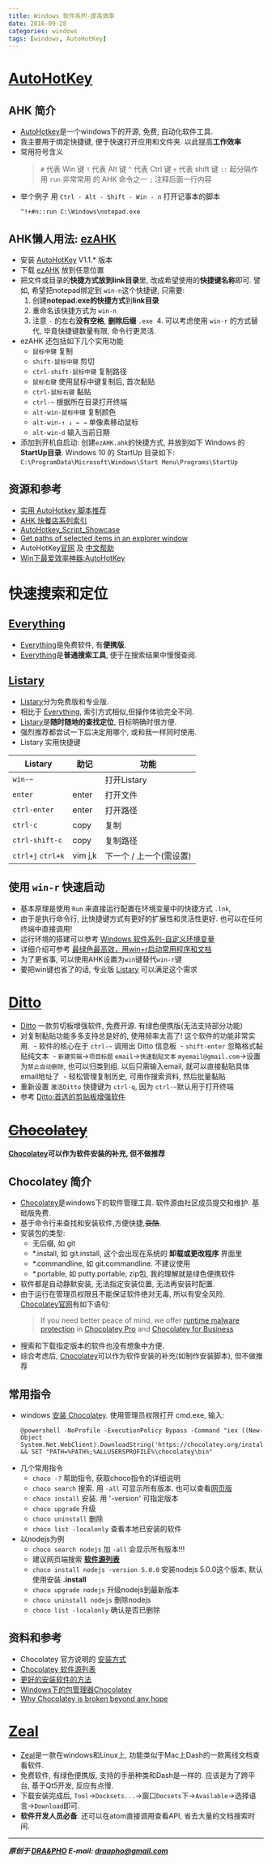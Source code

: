 ```yaml
---
title: Windows 软件系列-提高效率
date: 2016-09-28
categories: windows
tags: [windows, AutoHotKey]
---
```


# [AutoHotKey][AutoHotKey]

## AHK 简介
- [AutoHotkey][AutoHotKey]是一个windows下的开源, 免费, 自动化软件工具. 
- 我主要用于绑定快捷键, 便于快速打开应用和文件夹. 以此提高**工作效率**
- 常用符号含义
  > `#` 代表 Win 键
  > `!` 代表 Alt 键
  > `^` 代表 Ctrl 键
  > `+` 代表 shift 键
  > `::` 起分隔作用
  > `run` 非常常用 的 AHK 命令之一
  > `;`  注释后面一行内容
- 举个例子
  用 `Ctrl - Alt - Shift - Win - n` 打开记事本的脚本
  ``` ahk
  ^!+#n::run C:\Windows\notepad.exe
  ```

## AHK懒人用法: [ezAHK](https://github.com/draapho/ezAHK)
- 安装 [AutoHotKey](https://autohotkey.com/download/) V1.1.\* 版本
- 下载 [ezAHK](https://github.com/draapho/ezAHK) 放到任意位置
- 把文件或目录的**快捷方式放到link目录**里, 改成希望使用的**快捷键名称**即可.
  譬如, 希望把notepad绑定到 `win-n`这个快捷键, 只需要:
  1. 创建**notepad.exe的快捷方式**到**link目录**
  2. 重命名该快捷方式为 `win-n`
  3. 注意 `-` 的左右**没有空格**, **删除后缀** `.exe`
  4. 可以考虑使用 `win-r` 的方式替代, 毕竟快捷键数量有限, 命令行更灵活.
- ezAHK 还包括如下几个实用功能
  - `鼠标中键` 复制
  - `shift-鼠标中键` 剪切
  - `ctrl-shift-鼠标中键` 复制路径
  - `鼠标右键` 使用鼠标中键复制后, 首次黏贴
  - `ctrl-鼠标右键` 黏贴
  - `ctrl-~` 根据所在目录打开终端
  - `alt-win-鼠标中键` 复制颜色
  - `alt-win-↑ ↓ ← →` 单像素移动鼠标
  - `alt-win-d` 输入当前日期
- 添加到开机自启动: 创建`ezAHK.ahk`的快捷方式, 并放到如下 Windows 的 **StartUp目录**.
  Windows 10 的 StartUp 目录如下:
  `C:\ProgramData\Microsoft\Windows\Start Menu\Programs\StartUp`


## 资源和参考
- [实用 AutoHotkey 脚本推荐](https://autohotkey.com/boards/viewtopic.php?t=4296)
- [AHK 快餐店系列索引](https://autohotkey.com/boards/viewtopic.php?t=4267)
- [AutoHotkey_Script_Showcase](https://autohotkey.com/docs/scripts/#AutoHotkey_Script_Showcase)
- [Get paths of selected items in an explorer window](https://autohotkey.com/board/topic/60985-get-paths-of-selected-items-in-an-explorer-window/)
- AutoHotKey[官网](https://autohotkey.com/) 及 [中文帮助](http://ahkcn.sourceforge.net/docs/AutoHotkey.htm)
- [Win下最爱效率神器:AutoHotKey](http://www.jeffjade.com/2016/03/11/2016-03-11-autohotkey/)



# 快速搜索和定位

## [Everything][Everything]
- [Everything][Everything]是免费软件, 有**便携版**.
- [Everything][Everything]是**普通搜索工具**, 便于在搜索结果中慢慢查阅.

## [Listary][Listary]
- [Listary][Listary]分为免费版和专业版.
- 相比于 [Everything][Everything], 索引方式相似,但操作体验完全不同.
- [Listary][Listary]是**随时随地的查找定位**, 目标明确时很方便. 
- 强烈推荐都尝试一下后决定用哪个, 或和我一样同时使用.
- Listary 实用快捷键

| Listary             | 助记                 | 功能                |
| --------------- | ------------------ | --------------------- |
| `win-~`         |                    |  打开Listary            |
| `enter`         | enter              |  打开文件                 |
| `ctrl-enter`    | enter              |  打开路径             |
| `ctrl-c`        | copy        | 复制       |
| `ctrl-shift-c`  | copy        | 复制路径       |
| `ctrl+j` `ctrl+k` | vim j,k           | 下一个 / 上一个(需设置) |

## 使用 `win-r` 快速启动
- 基本原理是使用 `Run` 来直接运行配置在环境变量中的快捷方式 `.lnk`, 
- 由于是执行命令行, 比快捷键方式有更好的扩展性和灵活性更好. 也可以在任何终端中直接调用!
- 运行环境的搭建可以参考 [Windows 软件系列-自定义环境变量](https://draapho.github.io/2016/10/09/1608-WinSoft-path/)
- 详细介绍可参考 [最绿色最高效，用win+r启动常用程序和文档](https://xbeta.info/win-run.htm#h-6)
- 为了更省事, 可以使用AHK设置为`win`键替代`win-r`键
- 要把win键也省了的话, 专业版 [Listary][Listary] 可以满足这个需求



# [Ditto][ditto]

- [Ditto][ditto] 一款剪切板增强软件, 免费开源. 有绿色便携版(无法支持部分功能)
- 对复制黏贴功能多多支持总是好的, 使用频率太高了! 这个软件的功能非常实用.
  - 软件的核心在于 `ctrl-~` 调用出 Ditto 信息板
  - `shift-enter` 忽略格式黏贴纯文本
  - `新建剪辑`->`项目标题` `email`->`快速黏贴文本` `myemail@gmail.com`->设置为`禁止自动删除`, 也可以归类到组. 以后只需输入email, 就可以直接黏贴具体email地址了
  - 轻松管理复制历史, 可用作搜索资料, 然后批量黏贴
- 重新设置 `激活Ditto` 快捷键为 `ctrl-q`, 因为 `ctrl-~`默认用于打开终端
- 参考 [Ditto:首选的剪贴板增强软件](https://xbeta.info/ditto.htm)



# ~~[Chocolatey][Chocolatey]~~

**[Chocolatey][Chocolatey]可以作为软件安装的补充, 但不做推荐** 

## Chocolatey 简介
-   [Chocolatey][Chocolatey]是windows下的软件管理工具. 软件源由社区成员提交和维护. 基础版免费.
-   基于命令行来查找和安装软件,方便快捷,~~耍酷~~.
-   安装包的类型:
    - 无后缀, 如 git
    - *.install, 如 git.install, 这个会出现在系统的 **卸载或更改程序** 界面里
    - *.commandline, 如 git.commandline. 不建议使用
    - *.portable, 如 putty.portable, zip包, 我的理解就是绿色便携软件
-   软件都是自动静默安装, 无法指定安装位置, 无法再安装时配置.
-   由于运行在管理员权限且不能保证软件绝对无毒, 所以有安全风险. [Chocolatey官网](https://chocolatey.org/about)有如下语句:
    > If you need better peace of mind, we offer [runtime malware protection](https://chocolatey.org/docs/features-virus-check) in [Chocolatey Pro](https://chocolatey.org/pricing) and [Chocolatey for Business](https://chocolatey.org/pricing)
-   搜索和下载指定版本的软件也没有想象中方便.
-   综合考虑后, [Chocolatey][Chocolatey]可以作为软件安装的补充(如制作安装脚本), 但不做推荐

## 常用指令
- windows [安装 Chocolatey](https://chocolatey.org/install). 使用管理员权限打开 cmd.exe, 输入:
  ``` shell
  @powershell -NoProfile -ExecutionPolicy Bypass -Command "iex ((New-Object System.Net.WebClient).DownloadString('https://chocolatey.org/install.ps1'))" && SET "PATH=%PATH%;%ALLUSERSPROFILE%\chocolatey\bin"
  ```
- 几个常用指令
  - `choco -?` 帮助指令, 获取choco指令的详细说明
  - `choco search` 搜索. 用 `-all` 可显示所有版本. 也可以查看[网页版](https://chocolatey.org/packages/)
  - `choco install` 安装. 用 '-version' 可指定版本
  - `choco upgrade` 升级
  - `choco uninstall` 删除
  - `choco list -localonly` 查看本地已安装的软件
- 以nodejs为例
  - `choco search nodejs` 加 `-all` 会显示所有版本!!! 
  - 建议网页端搜索 [**软件源列表**](https://chocolatey.org/packages/)
  - `choco install nodejs -version 5.0.0`  安装nodejs 5.0.0这个版本, 默认使用安装 **.install**
  - `choco upgrade nodejs`  升级nodejs到最新版本
  - `choco uninstall nodejs`  删除nodejs
  - `choco list -localonly` 确认是否已删除

## 资料和参考
- Chocolatey 官方说明的 [安装方式](https://chocolatey.org/install)
- [Chocolatey 软件源列表](https://chocolatey.org/packages/)
- [更好的安装软件的方法](http://ninghao.net/blog/2071)
- [Windows下的包管理器Chocolatey](http://www.jianshu.com/p/831aa4a280e7)
- [Why Chocolatey is broken beyond any hope](https://medium.com/@keivan/why-chocolatey-is-broken-beyond-any-hope-d1a4e33b3d23#.jzmj9o5cd)


# [Zeal][Zeal]

- [Zeal][Zeal]是一款在windows和Linux上, 功能类似于Mac上Dash的一款离线文档查看软件.
- 免费软件, 有绿色便携版, 支持的手册种类和Dash是一样的. 应该是为了跨平台, 基于Qt5开发, 反应有点慢.
- 下载安装完成后, `Tool`->`Docksets...`->窗口`Docsets`下->`Available`->选择语言->`Download`即可.
- **软件开发人员必备**. 还可以在atom直接调用查看API, 省去大量的文档搜索时间.


----------

***原创于 [DRA&PHO](https://draapho.github.io/) E-mail: draapho@gmail.com***



[AutoHotKey]: https://autohotkey.com/
[Everything]: https://www.voidtools.com/
[Listary]: http://www.listary.com/
[Chocolatey]: https://chocolatey.org/
[ditto]: http://ditto-cp.sourceforge.net/
[Zeal]: https://zealdocs.org/
